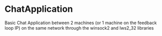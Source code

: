 # ChatApplication
Basic Chat Application between 2 machines (or 1 machine on the feedback loop IP) on the same network through the winsock2 and lws2_32 libraries
